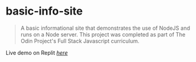 # basic-info-site
> A basic informational site that demonstrates the use of NodeJS and runs on a Node server. This project was completed as part of The Odin Project's Full Stack Javascript curriculum.

Live demo on Replit [_here_](https://replit.com/@dizzle411/basicInfoSite?v=1)
